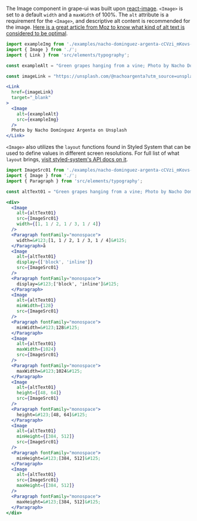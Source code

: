 The Image component in grape-ui was built upon [react-image](https://www.npmjs.com/package/react-image). `<Image>` is set to a default `width` and a `maxWidth` of 100%. The `alt` attribute is a requirement for the `<Image>`, and descriptive alt content is recommended for the image. [Here is a great article from Moz to know what kind of alt text is considered to be optimal](https://moz.com/learn/seo/alt-text).

```jsx in Markdown
import exampleImg from './examples/nacho-dominguez-argenta-cCVzi_mKovs-unsplash.jpg';
import { Image } from './';
import { Link } from 'src/elements/typography';

const exampleAlt = "Green grapes hanging from a vine; Photo by Nacho Domínguez Argenta on Unsplash";

const imageLink = "https://unsplash.com/@nachoargenta?utm_source=unsplash&utm_medium=referral&utm_content=creditCopyText";

<Link
  href={imageLink}
  target="_blank"
>
  <Image
    alt={exampleAlt}
    src={exampleImg}
  />
  Photo by Nacho Domínguez Argenta on Unsplash
</Link>
```

`<Image>` also utilizes the `layout` functions found in Styled System that can be used to define values in different screen resolutions.  For full list of what `layout` brings, [visit styled-system's API docs on it](https://styled-system.com/api#layout).

```jsx in Markdown
import ImageSrc01 from './examples/nacho-dominguez-argenta-cCVzi_mKovs-unsplash.jpg';
import { Image } from './';
import { Paragraph } from 'src/elements/typography';

const altText01 = "Green grapes hanging from a vine; Photo by Nacho Domínguez Argenta on Unsplash";

<div>
  <Image
    alt={altText01}
    src={ImageSrc01}
    width={[1, 1 / 2, 1 / 3, 1 / 4]}
  />
  <Paragraph fontFamily="monospace">
    width=&#123;[1, 1 / 2, 1 / 3, 1 / 4]&#125;
  </Paragraph>å
  <Image
    alt={altText01}
    display={['block', 'inline']}
    src={ImageSrc01}
  />
  <Paragraph fontFamily="monospace">
    display=&#123;['block', 'inline']&#125;
  </Paragraph>
  <Image
    alt={altText01}
    minWidth={128}
    src={ImageSrc01}
  />
  <Paragraph fontFamily="monospace">
    minWidth=&#123;128&#125;
  </Paragraph>
  <Image
    alt={altText01}
    maxWidth={1024}
    src={ImageSrc01}
  />
  <Paragraph fontFamily="monospace">
    maxWidth=&#123;1024&#125;
  </Paragraph>
  <Image
    alt={altText01}
    height={[48, 64]}
    src={ImageSrc01}
  />
  <Paragraph fontFamily="monospace">
    height=&#123;[48, 64]&#125;
  </Paragraph>
  <Image
    alt={altText01}
    minHeight={[384, 512]}
    src={ImageSrc01}
  />
  <Paragraph fontFamily="monospace">
    minHeight=&#123;[384, 512]&#125;
  </Paragraph>
  <Image
    alt={altText01}
    src={ImageSrc01}
    maxHeight={[384, 512]}
  />
  <Paragraph fontFamily="monospace">
    maxHeight=&#123;[384, 512]&#125;
  </Paragraph>
</div>
```
